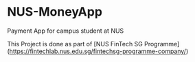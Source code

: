 # NUS-MoneyApp
Payment App for campus student at NUS

This Project is done as part of [NUS FinTech SG Programme] (https://fintechlab.nus.edu.sg/fintechsg-programme-company/)
